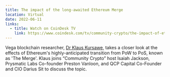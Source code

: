 ```yaml
---
title: The impact of the long-awaited Ethereum Merge
location: Virtual
date: 2022-06-11
links:
  - title: Watch on CoinDesk TV
    link: https://www.coindesk.com/tv/community-crypto/the-impact-of-ethereums-long-awaited-merge-20220818/
---
```

Vega blockchain researcher, <a href="https://twitter.com/chezklaus" target="_blank">Dr Klaus Kursawe</a>, takes a closer look at the effects of Ethereum's  highly-anticipated transition from PoW to PoS, known as 'The Merge'. Klaus joins “Community Crypto” host Isaiah Jackson, Prysmatic Labs Co-founder Preston Vanloon, and QCP Capital Co-Founder and CIO Darius Sit to discuss the topic. 
